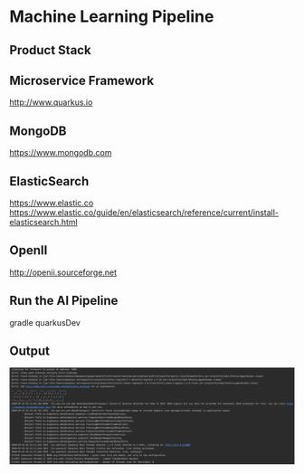 # Machine Learning Pipeline

Product Stack
---
Microservice Framework
----
http://www.quarkus.io

MongoDB
----
https://www.mongodb.com

ElasticSearch
----
https://www.elastic.co
https://www.elastic.co/guide/en/elasticsearch/reference/current/install-elasticsearch.html

OpenII
----
http://openii.sourceforge.net

Run the AI Pipeline
----
gradle quarkusDev

Output
----
![Image of AIPipeline](https://github.com/bugsbunnyshah/machineLearningPipelinePrototype/blob/master/output.png)







